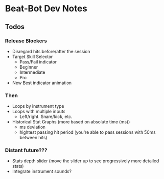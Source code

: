 # Beat-Bot Dev Notes

## Todos

### Release Blockers

- Disregard hits before/after the session
- Target Skill Selector
  - Pass/Fail indicator
  - Beginner
  - Intermediate
  - Pro
- New Best indicator animation

### Then

- Loops by instrument type
- Loops with multiple inputs
  - Left/right. Snare/kick, etc.
- Historical Stat Graphs (more based on absolute time (ms))
  - ms deviation
  - hightest passing hit period (you're able to pass sessions with 50ms between hits)

### Distant future???

- Stats depth slider (move the slider up to see progressively more detailed stats)
- Integrate instrument sounds?